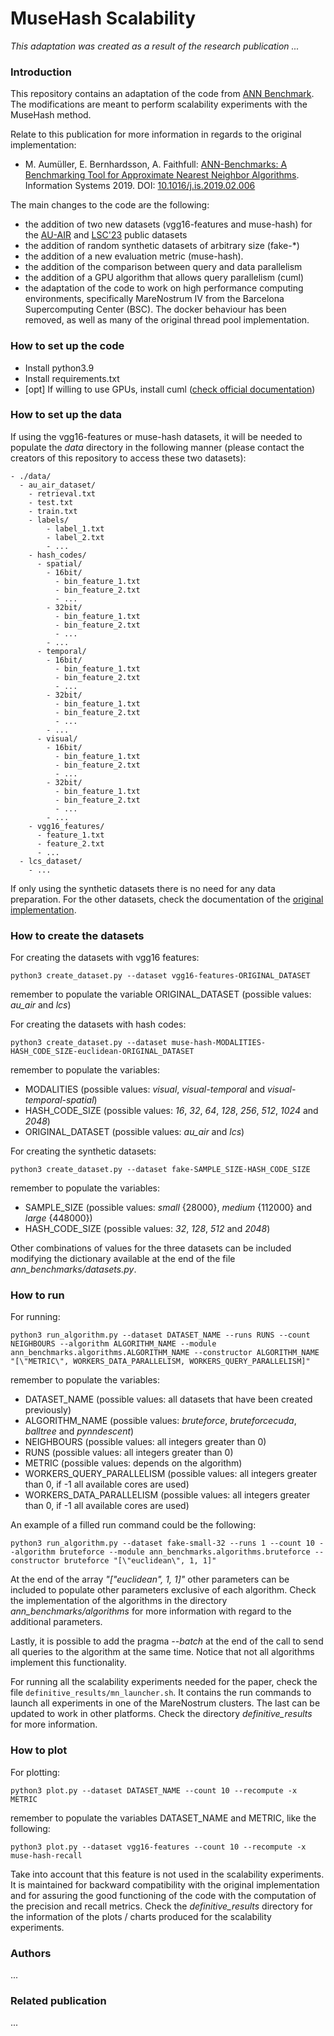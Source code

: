 # MuseHash Scalability
_This adaptation was created as a result of the research publication ..._

### Introduction
This repository contains an adaptation of the code from [ANN Benchmark](http://github.com/erikbern/ann-benchmarks/). The modifications are meant to perform scalability experiments with the MuseHash method.

Relate to this publication for more information in regards to the original implementation:
- M. Aumüller, E. Bernhardsson, A. Faithfull: [ANN-Benchmarks: A Benchmarking Tool for Approximate Nearest Neighbor Algorithms](https://arxiv.org/abs/1807.05614). Information Systems 2019. DOI: [10.1016/j.is.2019.02.006](https://doi.org/10.1016/j.is.2019.02.006)

The main changes to the code are the following:
- the addition of two new datasets (vgg16-features and muse-hash) for the [AU-AIR](https://bozcani.github.io/auairdataset) and [LSC'23](http://lifelogsearch.org/lsc/) public datasets
- the addition of random synthetic datasets of arbitrary size (fake-*)
- the addition of a new evaluation metric (muse-hash).
- the addition of the comparison between query and data parallelism
- the addition of a GPU algorithm that allows query parallelism (cuml)
- the adaptation of the code to work on high performance computing environments, specifically MareNostrum IV from the Barcelona Supercomputing Center (BSC). The docker behaviour has been removed, as well as many of the original thread pool implementation. 

### How to set up the code
- Install python3.9
- Install requirements.txt
- [opt] If willing to use GPUs, install cuml ([check official documentation](https://docs.rapids.ai/install#selector))

### How to set up the data
If using the vgg16-features or muse-hash datasets, it will be needed to populate the *data* directory in the following manner (please contact the creators of this repository to access these two datasets):
```
- ./data/
  - au_air_dataset/
    - retrieval.txt
    - test.txt
    - train.txt
    - labels/
        - label_1.txt
        - label_2.txt
        - ...
    - hash_codes/
      - spatial/
        - 16bit/
          - bin_feature_1.txt
          - bin_feature_2.txt
          - ...
        - 32bit/
          - bin_feature_1.txt
          - bin_feature_2.txt
          - ...
        - ...
      - temporal/
        - 16bit/
          - bin_feature_1.txt
          - bin_feature_2.txt
          - ...
        - 32bit/
          - bin_feature_1.txt
          - bin_feature_2.txt
          - ...
        - ...
      - visual/
        - 16bit/
          - bin_feature_1.txt
          - bin_feature_2.txt
          - ...
        - 32bit/
          - bin_feature_1.txt
          - bin_feature_2.txt
          - ...
        - ...
    - vgg16_features/
      - feature_1.txt
      - feature_2.txt
      - ...
  - lcs_dataset/
    - ...
```

If only using the synthetic datasets there is no need for any data preparation. For the other datasets, check the documentation of the [original implementation]((http://github.com/erikbern/ann-benchmarks/)).

### How to create the datasets
For creating the datasets with vgg16 features:
```
python3 create_dataset.py --dataset vgg16-features-ORIGINAL_DATASET
```
remember to populate the variable ORIGINAL_DATASET (possible values: *au_air* and *lcs*)

For creating the datasets with hash codes:
```
python3 create_dataset.py --dataset muse-hash-MODALITIES-HASH_CODE_SIZE-euclidean-ORIGINAL_DATASET
```
remember to populate the variables:
- MODALITIES (possible values: *visual*, *visual-temporal* and *visual-temporal-spatial*)
- HASH_CODE_SIZE (possible values: *16*, *32*, *64*, *128*, *256*, *512*, *1024* and *2048*)
- ORIGINAL_DATASET (possible values: *au_air* and *lcs*)

For creating the synthetic datasets:
```
python3 create_dataset.py --dataset fake-SAMPLE_SIZE-HASH_CODE_SIZE
```
remember to populate the variables:
- SAMPLE_SIZE (possible values: *small* {28000}, *medium* {112000} and *large* {448000})
- HASH_CODE_SIZE (possible values: *32*, *128*, *512* and *2048*)

Other combinations of values for the three datasets can be included modifying the dictionary available at the end of the file *ann_benchmarks/datasets.py*.

### How to run
For running:
```
python3 run_algorithm.py --dataset DATASET_NAME --runs RUNS --count NEIGHBOURS --algorithm ALGORITHM_NAME --module ann_benchmarks.algorithms.ALGORITHM_NAME --constructor ALGORITHM_NAME "[\"METRIC\", WORKERS_DATA_PARALLELISM, WORKERS_QUERY_PARALLELISM]"
```
remember to populate the variables:
- DATASET_NAME (possible values: all datasets that have been created previously)
- ALGORITHM_NAME (possible values: *bruteforce*, *bruteforcecuda*, *balltree* and *pynndescent*)
- NEIGHBOURS (possible values: all integers greater than 0)
- RUNS (possible values: all integers greater than 0)
- METRIC (possible values: depends on the algorithm)
- WORKERS_QUERY_PARALLELISM (possible values: all integers greater than 0, if -1 all available cores are used)
- WORKERS_DATA_PARALLELISM (possible values: all integers greater than 0, if -1 all available cores are used)

An example of a filled run command could be the following:
```
python3 run_algorithm.py --dataset fake-small-32 --runs 1 --count 10 --algorithm bruteforce --module ann_benchmarks.algorithms.bruteforce --constructor bruteforce "[\"euclidean\", 1, 1]"
```

At the end of the array *"[\"euclidean\", 1, 1]"* other parameters can be included to populate other parameters exclusive of each algorithm. Check the implementation of the algorithms in the directory *ann_benchmarks/algorithms* for more information with regard to the additional parameters.

Lastly, it is possible to add the pragma *--batch* at the end of the call to send all queries to the algorithm at the same time. Notice that not all algorithms implement this functionality.

For running all the scalability experiments needed for the paper, check the file `definitive_results/mn_launcher.sh`. It contains the run commands to launch all experiments in one of the MareNostrum clusters. The last can be updated to work in other platforms. Check the directory *definitive_results* for more information.

### How to plot
For plotting:
```
python3 plot.py --dataset DATASET_NAME --count 10 --recompute -x METRIC
```
remember to populate the variables DATASET_NAME and METRIC, like the following:
```
python3 plot.py --dataset vgg16-features --count 10 --recompute -x muse-hash-recall
```

Take into account that this feature is not used in the scalability experiments. It is maintained for backward compatibility with the original implementation and for assuring the good functioning of the code with the computation of the precision and recall metrics. Check the *definitive_results* directory for the information of the plots / charts produced for the scalability experiments.

### Authors
...

### Related publication
...